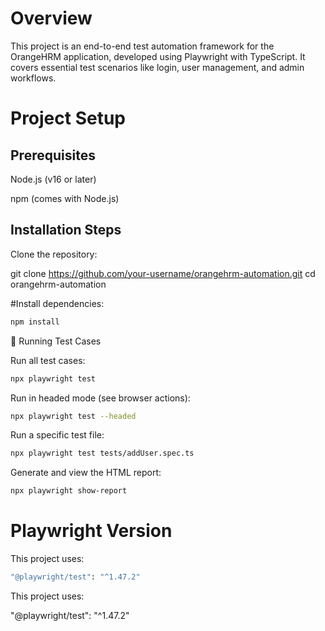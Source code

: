 # Overview

This project is an end-to-end test automation framework for the OrangeHRM application, developed using Playwright with TypeScript.
It covers essential test scenarios like login, user management, and admin workflows.

# Project Setup
## Prerequisites

Node.js (v16 or later)

npm (comes with Node.js)

## Installation Steps

Clone the repository:

git clone https://github.com/your-username/orangehrm-automation.git
cd orangehrm-automation


#Install dependencies:
 ```bash
npm install
```
🚀 Running Test Cases

Run all test cases:
 ```bash
npx playwright test
```

Run in headed mode (see browser actions):
 ```bash
npx playwright test --headed
```

Run a specific test file:
 ```bash
npx playwright test tests/addUser.spec.ts
```

Generate and view the HTML report:
 ```bash
npx playwright show-report
```
# Playwright Version
This project uses:
 ```bash
"@playwright/test": "^1.47.2"
```
This project uses:

"@playwright/test": "^1.47.2"
